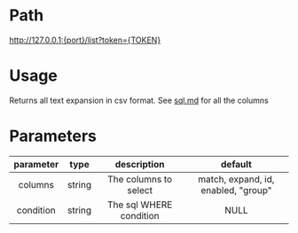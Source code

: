 # Path
http://127.0.0.1:{port}/list?token={TOKEN}

# Usage

Returns all text expansion in csv format. See [sql.md](../sql.md) for all the columns

# Parameters

| parameter |  type  |       description       |               default               |
| :-------: | :----: | :---------------------: | :---------------------------------: |
|  columns  | string |  The columns to select  | match, expand, id, enabled, "group" |
| condition | string | The sql WHERE condition |                NULL                 |